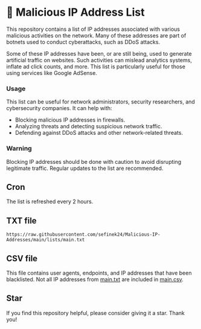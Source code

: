 # 📃 Malicious IP Address List
This repository contains a list of IP addresses associated with various malicious activities on the network.
Many of these addresses are part of botnets used to conduct cyberattacks, such as DDoS attacks.

Some of these IP addresses have been, or are still being, used to generate artificial traffic on websites.
Such activities can mislead analytics systems, inflate ad click counts, and more. This list is particularly useful for those using services like Google AdSense.

### Usage
This list can be useful for network administrators, security researchers, and cybersecurity companies. It can help with:
- Blocking malicious IP addresses in firewalls.
- Analyzing threats and detecting suspicious network traffic.
- Defending against DDoS attacks and other network-related threats.

### Warning
Blocking IP addresses should be done with caution to avoid disrupting legitimate traffic.
Regular updates to the list are recommended.

## Cron
The list is refreshed every 2 hours.

## TXT file
```text
https://raw.githubusercontent.com/sefinek24/Malicious-IP-Addresses/main/lists/main.txt
```

## CSV file
This file contains user agents, endpoints, and IP addresses that have been blacklisted.
Not all IP addresses from [main.txt](lists/main.txt) are included in [main.csv](lists/main.csv).

## Star
If you find this repository helpful, please consider giving it a star. Thank you!